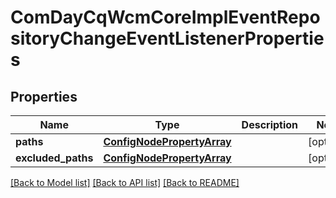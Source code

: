 # ComDayCqWcmCoreImplEventRepositoryChangeEventListenerProperties

## Properties
Name | Type | Description | Notes
------------ | ------------- | ------------- | -------------
**paths** | [**ConfigNodePropertyArray**](ConfigNodePropertyArray.md) |  | [optional] 
**excluded_paths** | [**ConfigNodePropertyArray**](ConfigNodePropertyArray.md) |  | [optional] 

[[Back to Model list]](../README.md#documentation-for-models) [[Back to API list]](../README.md#documentation-for-api-endpoints) [[Back to README]](../README.md)


